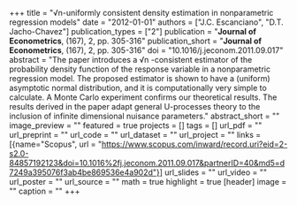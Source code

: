 +++
title = "√n-uniformly consistent density estimation in nonparametric regression models"
date = "2012-01-01"
authors = ["J.C. Escanciano", "D.T. Jacho-Chavez"]
publication_types = ["2"]
publication = "**Journal of Econometrics**, (167), 2, pp. 305-316"
publication_short = "**Journal of Econometrics**, (167), 2, pp. 305-316"
doi = "10.1016/j.jeconom.2011.09.017"
abstract = "The paper introduces a √n -consistent estimator of the probability density function of the response variable in a nonparametric regression model. The proposed estimator is shown to have a (uniform) asymptotic normal distribution, and it is computationally very simple to calculate. A Monte Carlo experiment confirms our theoretical results. The results derived in the paper adapt general U-processes theory to the inclusion of infinite dimensional nuisance parameters."
abstract_short = ""
image_preview = ""
featured = true
projects = []
tags = []
url_pdf = ""
url_preprint = ""
url_code = ""
url_dataset = ""
url_project = ""
links = [{name="Scopus", url = "https://www.scopus.com/inward/record.uri?eid=2-s2.0-84857192123&doi=10.1016%2fj.jeconom.2011.09.017&partnerID=40&md5=d7249a395076f3ab4be869536e4a902d"}]
url_slides = ""
url_video = ""
url_poster = ""
url_source = ""
math = true
highlight = true
[header]
image = ""
caption = ""
+++
